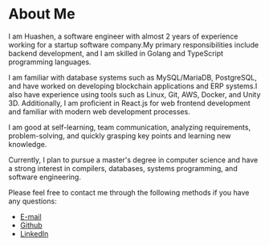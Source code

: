 # About Me

I am Huashen, a software engineer with almost 2 years of experience working for a startup software company.My primary responsibilities include backend development, and I am skilled in Golang and TypeScript programming languages.

I am familiar with database systems such as MySQL/MariaDB, PostgreSQL, and have worked on developing blockchain applications and ERP systems.I also have experience using tools such as Linux, Git, AWS, Docker, and Unity 3D. Additionally, I am proficient in React.js for web frontend development and familiar with modern web development processes.

I am good at self-learning, team communication, analyzing requirements, problem-solving, and quickly grasping key points and learning new knowledge.

Currently, I plan to pursue a master's degree in computer science and have a strong interest in compilers, databases, systems programming, and software engineering.

Please feel free to contact me through the following methods if you have any questions:

- [E-mail](mailto:HuashenCoding@gmail.com)
- [Github](https://Github.com/Huashen87)
- [LinkedIn](https://linkedin.com/in/huashen87)
